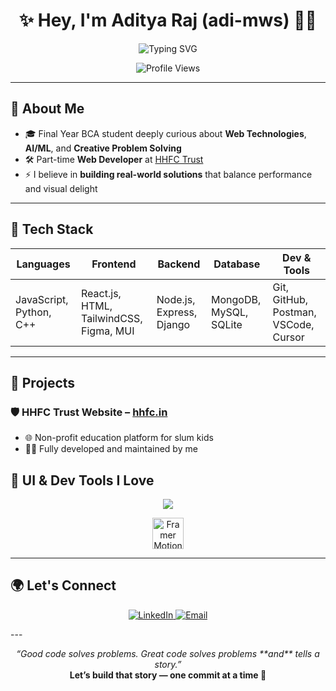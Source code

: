 <!-- README.md -->

<h1 align="center">✨ Hey, I'm Aditya Raj (adi-mws) 👨‍💻</h1>

<p align="center">
  <img src="https://readme-typing-svg.demolab.com?font=Fira+Code&size=24&pause=1000&center=true&vCenter=true&width=900&lines=Full-Stack+Web+Developer+%7C+AI%2FML+Explorer;3rd+Year+BCA+Student+%7C+Creative+Problem+Solver+%E2%9A%95;Lover+of+Clean+UIs%2C+Smart+Backends+%26+Curious+Technologies" alt="Typing SVG" />
</p>

<p align="center">
  <img src="https://komarev.com/ghpvc/?username=adi-mws&label=Profile%20Views&color=0e75b6&style=flat" alt="Profile Views" />
</p>

---

## 🧠 About Me

- 🎓 Final Year BCA student deeply curious about **Web Technologies**, **AI/ML**, and **Creative Problem Solving**
- 🛠 Part-time **Web Developer** at [HHFC Trust](https://hhfc.in)
- ⚡ I believe in **building real-world solutions** that balance performance and visual delight

---

## 🧰 Tech Stack

| Languages       | Frontend                  | Backend                    | Database        | Dev & Tools                 |
|-----------------|---------------------------|----------------------------|------------------|-----------------------------|
| JavaScript, Python, C++ | React.js, HTML, TailwindCSS, Figma, MUI | Node.js, Express, Django | MongoDB, MySQL, SQLite | Git, GitHub, Postman, VSCode, Cursor |

---

## 🚀 Projects

### 🛡️ **HHFC Trust Website** – [hhfc.in](https://hhfc.in)  
- 🌐 Non-profit education platform for slum kids
- 🧑‍💻 Fully developed and maintained by me

## 🧩 UI & Dev Tools I Love

<p align="center">
  <img src="https://skillicons.dev/icons?i=react,nodejs,express,mongodb,django,figma,tailwind,git,flask,github,vscode,cpp,python,js" />
</p>

<p align="center">
  <img src="https://cdn.worldvectorlogo.com/logos/framer-motion.svg" alt="Framer Motion Logo" height="50" />
</p>


---

## 🌍 Let's Connect

<p align="center">
  <a href="https://www.linkedin.com/in/aditya-raj-6409b8307" target="_blank">
    <img alt="LinkedIn" src="https://img.shields.io/badge/LinkedIn-blue?style=for-the-badge&logo=linkedin" />
  </a>
  <a href="mailto:your@email.com" target="_blank">
    <img alt="Email" src="https://img.shields.io/badge/Gmail-red?style=for-the-badge&logo=gmail&logoColor=white" />
  </a>
</p>
---
<p align="center">
  <i>“Good code solves problems. Great code solves problems **and** tells a story.”</i><br/>
  <b>Let’s build that story — one commit at a time 🚀</b>
</p>
